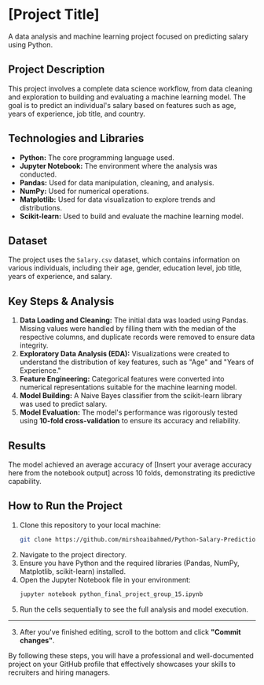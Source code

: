 # [Project Title]

A data analysis and machine learning project focused on predicting salary using Python.

## Project Description

This project involves a complete data science workflow, from data cleaning and exploration to building and evaluating a machine learning model. The goal is to predict an individual's salary based on features such as age, years of experience, job title, and country.

## Technologies and Libraries

* **Python:** The core programming language used.
* **Jupyter Notebook:** The environment where the analysis was conducted.
* **Pandas:** Used for data manipulation, cleaning, and analysis.
* **NumPy:** Used for numerical operations.
* **Matplotlib:** Used for data visualization to explore trends and distributions.
* **Scikit-learn:** Used to build and evaluate the machine learning model.

## Dataset

The project uses the `Salary.csv` dataset, which contains information on various individuals, including their age, gender, education level, job title, years of experience, and salary.

## Key Steps & Analysis

1.  **Data Loading and Cleaning:** The initial data was loaded using Pandas. Missing values were handled by filling them with the median of the respective columns, and duplicate records were removed to ensure data integrity.
2.  **Exploratory Data Analysis (EDA):** Visualizations were created to understand the distribution of key features, such as "Age" and "Years of Experience."
3.  **Feature Engineering:** Categorical features were converted into numerical representations suitable for the machine learning model.
4.  **Model Building:** A Naive Bayes classifier from the scikit-learn library was used to predict salary.
5.  **Model Evaluation:** The model's performance was rigorously tested using **10-fold cross-validation** to ensure its accuracy and reliability.

## Results

The model achieved an average accuracy of [Insert your average accuracy here from the notebook output] across 10 folds, demonstrating its predictive capability.

## How to Run the Project

1.  Clone this repository to your local machine:
    ```bash
    git clone https://github.com/mirshoaibahmed/Python-Salary-Prediction-Project.git
    ```
2.  Navigate to the project directory.
3.  Ensure you have Python and the required libraries (Pandas, NumPy, Matplotlib, scikit-learn) installed.
4.  Open the Jupyter Notebook file in your environment:
    ```bash
    jupyter notebook python_final_project_group_15.ipynb
    ```
5.  Run the cells sequentially to see the full analysis and model execution.

---

3.  After you've finished editing, scroll to the bottom and click **"Commit changes"**.

By following these steps, you will have a professional and well-documented project on your GitHub profile that effectively showcases your skills to recruiters and hiring managers.
